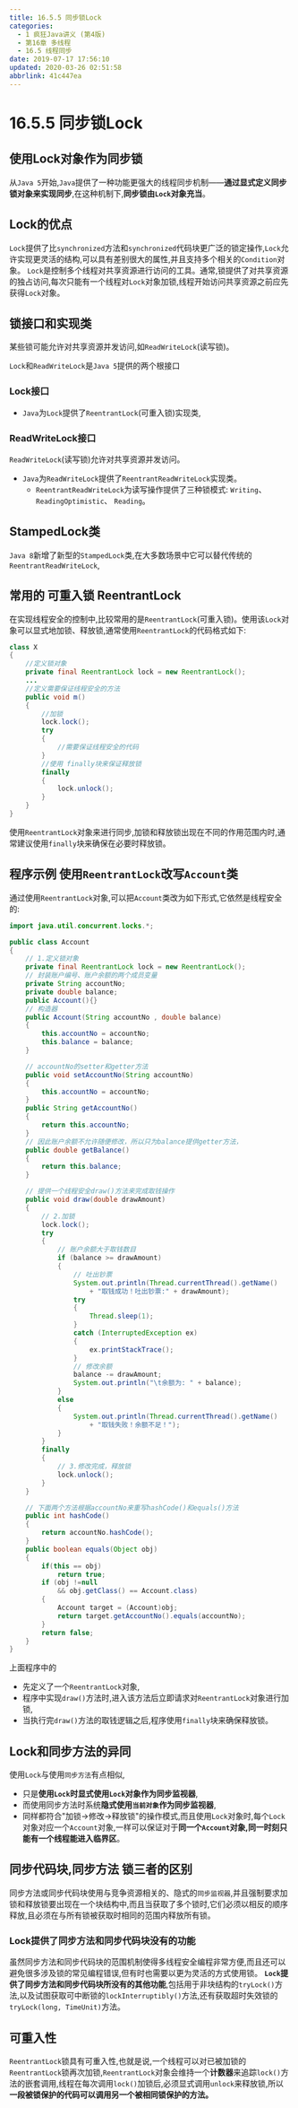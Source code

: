 ```yaml
---
title: 16.5.5 同步锁Lock
categories: 
  - 1 疯狂Java讲义 (第4版)
  - 第16章 多线程
  - 16.5 线程同步
date: 2019-07-17 17:56:10
updated: 2020-03-26 02:51:58
abbrlink: 41c447ea
---
```

# 16.5.5 同步锁Lock
## 使用Lock对象作为同步锁
从`Java 5`开始,`Java`提供了一种功能更强大的线程同步机制——**通过显式定义同步锁对象来实现同步**,在这种机制下,**同步锁由`Lock`对象充当**。
## Lock的优点
`Lock`提供了比`synchronized`方法和`synchronized`代码块更广泛的锁定操作,`Lock`允许实现更灵活的结构,可以具有差别很大的属性,并且支持多个相关的`Condition`对象。
`Lock`是控制多个线程对共享资源进行访问的工具。通常,锁提供了对共享资源的独占访问,每次只能有一个线程对`Lock`对象加锁,线程开始访问共享资源之前应先获得`Lock`对象。
## 锁接口和实现类
某些锁可能允许对共享资源并发访问,如`ReadWriteLock`(读写锁)。

`Lock`和`ReadWriteLock`是`Java 5`提供的两个根接口
### Lock接口
- `Java`为`Lock`提供了`ReentrantLock`(可重入锁)实现类,

### ReadWriteLock接口
`ReadWriteLock`(读写锁)允许对共享资源并发访问。
- `Java`为`ReadWriteLock`提供了`ReentrantReadWriteLock`实现类。
  - `ReentrantReadWriteLock`为读写操作提供了三种锁模式: `Writing`、 `ReadingOptimistic`、 `Reading`。

## StampedLock类
`Java 8`新增了新型的`StampedLock`类,在大多数场景中它可以替代传统的`ReentrantReadWriteLock`,
## 常用的 可重入锁 ReentrantLock
在实现线程安全的控制中,比较常用的是`ReentrantLock`(可重入锁)。使用该`Lock`对象可以显式地加锁、释放锁,通常使用`ReentrantLock`的代码格式如下:
```java
class X
{
    //定义锁对象
    private final ReentrantLock lock = new ReentrantLock();
    ...
    //定义需要保证线程安全的方法
    public void m()
    {
        //加锁
        lock.lock();
        try
        {
            //需要保证线程安全的代码
        }
        //使用 finally块来保证释放锁
        finally
        {
            lock.unlock();
        }
    }
}
```
使用`ReentrantLock`对象来进行同步,加锁和释放锁出现在不同的作用范围内时,通常建议使用`finally`块来确保在必要时释放锁。
<!--SSTStop-->
## 程序示例 使用`ReentrantLock`改写`Account`类
通过使用`ReentrantLock`对象,可以把`Account`类改为如下形式,它依然是线程安全的:
```java
import java.util.concurrent.locks.*;

public class Account
{
    // 1.定义锁对象
    private final ReentrantLock lock = new ReentrantLock();
    // 封装账户编号、账户余额的两个成员变量
    private String accountNo;
    private double balance;
    public Account(){}
    // 构造器
    public Account(String accountNo , double balance)
    {
        this.accountNo = accountNo;
        this.balance = balance;
    }

    // accountNo的setter和getter方法
    public void setAccountNo(String accountNo)
    {
        this.accountNo = accountNo;
    }
    public String getAccountNo()
    {
        return this.accountNo;
    }
    // 因此账户余额不允许随便修改，所以只为balance提供getter方法，
    public double getBalance()
    {
        return this.balance;
    }

    // 提供一个线程安全draw()方法来完成取钱操作
    public void draw(double drawAmount)
    {
        // 2.加锁
        lock.lock();
        try
        {
            // 账户余额大于取钱数目
            if (balance >= drawAmount)
            {
                // 吐出钞票
                System.out.println(Thread.currentThread().getName()
                    + "取钱成功！吐出钞票:" + drawAmount);
                try
                {
                    Thread.sleep(1);
                }
                catch (InterruptedException ex)
                {
                    ex.printStackTrace();
                }
                // 修改余额
                balance -= drawAmount;
                System.out.println("\t余额为: " + balance);
            }
            else
            {
                System.out.println(Thread.currentThread().getName()
                    + "取钱失败！余额不足！");
            }
        }
        finally
        {
            // 3.修改完成，释放锁
            lock.unlock();
        }
    }

    // 下面两个方法根据accountNo来重写hashCode()和equals()方法
    public int hashCode()
    {
        return accountNo.hashCode();
    }
    public boolean equals(Object obj)
    {
        if(this == obj)
            return true;
        if (obj !=null
            && obj.getClass() == Account.class)
        {
            Account target = (Account)obj;
            return target.getAccountNo().equals(accountNo);
        }
        return false;
    }
}
```
上面程序中的
- 先定义了一个`ReentrantLock`对象,
- 程序中实现`draw()`方法时,进入该方法后立即请求对`ReentrantLock`对象进行加锁,
- 当执行完`draw()`方法的取钱逻辑之后,程序使用`finally`块来确保释放锁。

<!--SSTStart-->
## Lock和同步方法的异同
使用`Lock`与使用`同步方法`有点相似,
- 只是**使用`Lock`时显式使用`Lock`对象作为同步监视器**,
- 而使用同步方法时系统**隐式使用`当前对象`作为同步监视器**,
- 同样都符合"加锁→修改→释放锁"的操作模式,而且使用`Lock`对象时,每个`Lock`对象对应一个`Account`对象,一样可以保证对于**同一个`Account`对象,同一时刻只能有一个线程能进入临界区**。

## 同步代码块,同步方法 锁三者的区别
同步方法或同步代码块使用与竞争资源相关的、隐式的`同步监视器`,并且强制要求加锁和释放锁要出现在一个块结构中,而且当获取了多个锁时,它们必须以相反的顺序释放,且必须在与所有锁被获取时相同的范围内释放所有锁。
### Lock提供了同步方法和同步代码块没有的功能
虽然同步方法和同步代码块的范围机制使得多线程安全编程非常方便,而且还可以避免很多涉及锁的常见编程错误,但有时也需要以更为灵活的方式使用锁。
**`Lock`提供了同步方法和同步代码块所没有的其他功能**,包括用于非块结构的`tryLock()`方法,以及试图获取可中断锁的`lockInterruptibly()`方法,还有获取超时失效锁的`tryLock(long, TimeUnit)`方法。
## 可重入性
`ReentrantLock`锁具有可重入性,也就是说,一个线程可以对已被加锁的`ReentrantLock`锁再次加锁,`ReentrantLock`对象会维持一个**计数器**来追踪`lock()`方法的嵌套调用,线程在每次调用`lock()`加锁后,必须显式调用`unlock`来释放锁,所以**一段被锁保护的代码可以调用另一个被相同锁保护的方法。**
<!--SSTStop-->
